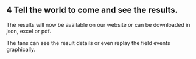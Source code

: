 <div markdown="1" data-aos="fade-up">	

## __4__ Tell the world to come and see the results.

The results will now be available on our website or can be downloaded in json, excel or pdf.

The fans can see the result details or even replay the field events graphically.

</div>
